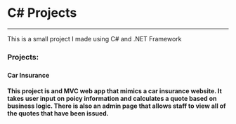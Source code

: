 # C# Projects
_________________________________________________________________
 This is a small project I made using C# and .NET Framework
 
 <h3>Projects:<h3> 

 <h4>Car Insurance<h4>
 
 <p>This project is and MVC web app that mimics a car insurance website. It takes user input on poicy information and calculates a quote based on business logic. There is also an admin page that allows staff to view all of the quotes that have been issued.<p>
